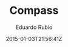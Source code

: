---
title: "Compass"
github: https://github.com/excentris/compass
demo: http://excentris.github.io/compass/
author: Eduardo Rubio

ssg:
  - Jekyll
cms:
  - No Cms
date: 2015-01-03T21:56:41Z
github_branch: master
description: "The Jekyll theme for your personal landing page."
---